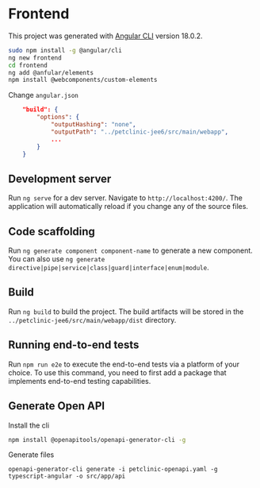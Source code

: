 # Frontend

This project was generated with [Angular CLI](https://github.com/angular/angular-cli) version 18.0.2.

```bash
sudo npm install -g @angular/cli
ng new frontend
cd frontend
ng add @anfular/elements
npm install @webcomponents/custom-elements
```

Change `angular.json`

```json
    "build": {
        "options": {
            "outputHashing": "none",
            "outputPath": "../petclinic-jee6/src/main/webapp",
            ...
        }
    }
```

## Development server

Run `ng serve` for a dev server. Navigate to `http://localhost:4200/`. The application will automatically reload if you change any of the source files.

## Code scaffolding

Run `ng generate component component-name` to generate a new component. You can also use `ng generate directive|pipe|service|class|guard|interface|enum|module`.

## Build

Run `ng build` to build the project. The build artifacts will be stored in the `../petclinic-jee6/src/main/webapp/dist` directory.

## Running end-to-end tests

Run `npm run e2e` to execute the end-to-end tests via a platform of your choice. To use this command, you need to first add a package that implements end-to-end testing capabilities.

## Generate Open API

Install the cli

```bash
npm install @openapitools/openapi-generator-cli -g
```

Generate files

```
openapi-generator-cli generate -i petclinic-openapi.yaml -g typescript-angular -o src/app/api
```
